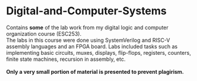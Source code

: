 # Digital-and-Computer-Systems

Contains **some** of the lab work from my digital logic and computer organization course (ESC253). <br />
The labs in this course were done using SystemVerilog and RISC-V assembly languages and an FPGA board. Labs included tasks such as implementing basic circuits, muxes, displays, flip-flops, registers, counters, finite state machines, recursion in assembly, etc. <br /> <br />
**Only a very small portion of material is presented to prevent plagirism.** <br />

